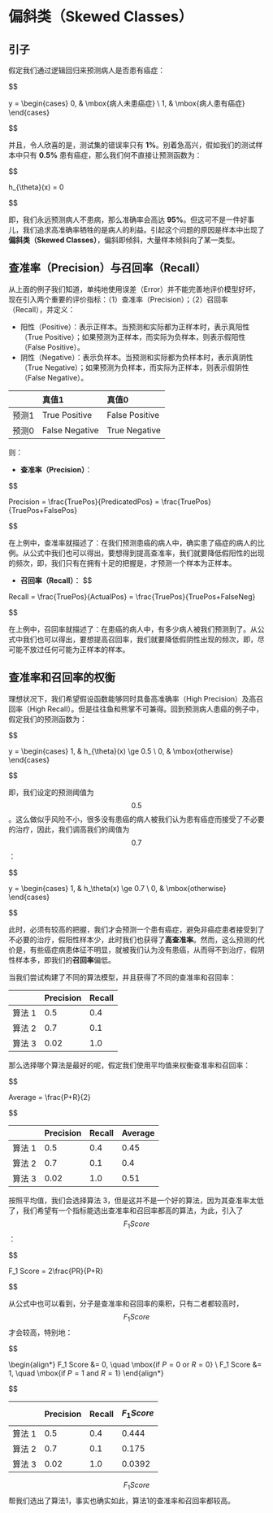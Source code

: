 偏斜类（Skewed Classes）
=============

引子
---------

假定我们通过逻辑回归来预测病人是否患有癌症：

$$

y =
\begin{cases}
0, & \mbox{病人未患癌症} \\
1, & \mbox{病人患有癌症}
\end{cases}

$$

并且，令人欣喜的是，测试集的错误率只有 **1%**。别着急高兴，假如我们的测试样本中只有 **0.5%** 患有癌症，那么我们何不直接让预测函数为：

$$

h_{\theta}(x) = 0

$$

即，我们永远预测病人不患病，那么准确率会高达 **95%**。但这可不是一件好事儿，我们追求高准确率牺牲的是病人的利益。引起这个问题的原因是样本中出现了**偏斜类（Skewed Classes）**，偏斜即倾斜，大量样本倾斜向了某一类型。

查准率（Precision）与召回率（Recall）
----------------

从上面的例子我们知道，单纯地使用误差（Error）并不能完善地评价模型好坏，现在引入两个重要的评价指标：（1）查准率（Precision）；（2）召回率（Recall），并定义：

- 阳性（Positive）：表示正样本。当预测和实际都为正样本时，表示真阳性（True Positive）；如果预测为正样本，而实际为负样本，则表示假阳性（False Positive）。
- 阴性（Negative）：表示负样本。当预测和实际都为负样本时，表示真阴性（True Negative）；如果预测为负样本，而实际为正样本，则表示假阴性（False Negative）。

|       | 真值1          | 真值0          |
|:------|:---------------|:---------------|
| 预测1 | True Positive  | False Positive |
| 预测0 | False Negative | True Negative  |

则：

- **查准率（Precision）**：

$$

Precision = \frac{TruePos}{PredicatedPos} = \frac{TruePos}{TruePos+FalsePos}

$$

在上例中，查准率就描述了：在我们预测患癌的病人中，确实患了癌症的病人的比例。从公式中我们也可以得出，要想得到提高查准率，我们就要降低假阳性的出现的频次，即，我们只有在拥有十足的把握是，才预测一个样本为正样本。

- **召回率（Recall）**：
$$

Recall = \frac{TruePos}{ActualPos} = \frac{TruePos}{TruePos+FalseNeg}

$$


在上例中，召回率就描述了：在患癌的病人中，有多少病人被我们预测到了。从公式中我们也可以得出，要想提高召回率，我们就要降低假阴性出现的频次，即，尽可能不放过任何可能为正样本的样本。

查准率和召回率的权衡
--------------------

理想状况下，我们希望假设函数能够同时具备高准确率（High Precision）及高召回率（High Recall）。但是往往鱼和熊掌不可兼得。回到预测病人患癌的例子中，假定我们的预测函数为：

$$

y =
\begin{cases}
1, & h_{\theta}(x) \ge 0.5 \\
0, & \mbox{otherwise}
\end{cases}

$$

即，我们设定的预测阈值为 $$0.5$$。这么做似乎风险不小，很多没有患癌的病人被我们认为患有癌症而接受了不必要的治疗，因此，我们调高我们的阈值为 $$0.7$$：

$$

y =
\begin{cases}
1, & h_\theta(x) \ge 0.7 \\
0, & \mbox{otherwise}
\end{cases}

$$

此时，必须有较高的把握，我们才会预测一个患有癌症，避免非癌症患者接受到了不必要的治疗，假阳性样本少，此时我们也获得了**高查准率**。然而，这么预测的代价是，有些癌症病患体征不明显，就被我们认为没有患癌，从而得不到治疗，假阴性样本多，即我们的**召回率**偏低。

当我们尝试构建了不同的算法模型，并且获得了不同的查准率和召回率：

|        | Precision | Recall |
|:-------|:----------|:-------|
| 算法 1 | 0.5       | 0.4    |
| 算法 2 | 0.7       | 0.1    |
| 算法 3 | 0.02      | 1.0    |

那么选择哪个算法是最好的呢，假定我们使用平均值来权衡查准率和召回率：

$$

Average = \frac{P+R}{2}

$$

|        | Precision | Recall | Average |
|:-------|:----------|:-------|:--------|
| 算法 1 | 0.5       | 0.4    | 0.45    |
| 算法 2 | 0.7       | 0.1    | 0.4     |
| 算法 3 | 0.02      | 1.0    | 0.51    |

按照平均值，我们会选择算法 3，但是这并不是一个好的算法，因为其查准率太低了，我们希望有一个指标能选出查准率和召回率都高的算法，为此，引入了 $$F_1Score$$：

$$

F_1 Score = 2\frac{PR}{P+R}

$$

从公式中也可以看到，分子是查准率和召回率的乘积，只有二者都较高时，$$F_1Score$$ 才会较高，特别地：

$$

\begin{align*}
F_1 Score &= 0, \quad \mbox{if $P=0$ or $R=0$} \\
F_1 Score &= 1, \quad \mbox{if $P=1$ and $R=1$}
\end{align*}

$$

|        | Precision | Recall | $$F_1Score$$ |
|:-------|:----------|:-------|:-------------|
| 算法 1 | 0.5       | 0.4    | 0.444        |
| 算法 2 | 0.7       | 0.1    | 0.175        |
| 算法 3 | 0.02      | 1.0    | 0.0392       |

$$F_1Score$$ 帮我们选出了算法1，事实也确实如此，算法1的查准率和召回率都较高。

